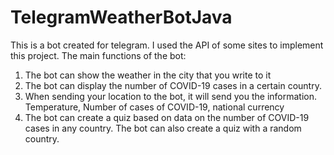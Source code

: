 # TelegramWeatherBotJava

This is a bot created for telegram. I used the API of some sites to implement this project.
The main functions of the bot: 
1. The bot can show the weather in the city that you write to it
2. The bot can display the number of COVID-19 cases in a certain country.
3. When sending your location to the bot, it will send you the information. Temperature, Number of cases of COVID-19, national currency
4. The bot can create a quiz based on data on the number of COVID-19 cases in any country. The bot can also create a quiz with a random country.
